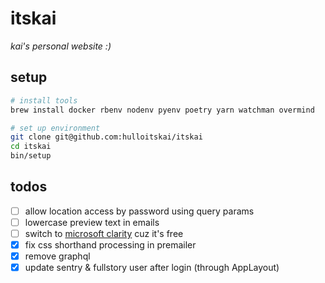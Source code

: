 # itskai

_kai's personal website :)_

## setup

```bash
# install tools
brew install docker rbenv nodenv pyenv poetry yarn watchman overmind

# set up environment
git clone git@github.com:hulloitskai/itskai
cd itskai
bin/setup
```

## todos

- [ ] allow location access by password using query params
- [ ] lowercase preview text in emails
- [ ] switch to [microsoft clarity](https://clarity.microsoft.com) cuz it's
      free
- [x] fix css shorthand processing in premailer
- [x] remove graphql
- [x] update sentry & fullstory user after login (through AppLayout)
